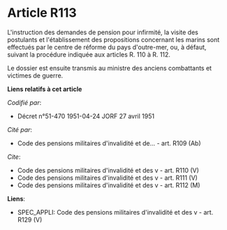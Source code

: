 # Article R113

L'instruction des demandes de pension pour infirmité, la visite des postulants et l'établissement des propositions concernant
les marins sont effectués par le centre de réforme du pays d'outre-mer, ou, à défaut, suivant la procédure indiquée aux
articles R. 110 à R. 112.

Le dossier est ensuite transmis au ministre des anciens combattants et victimes de guerre.

**Liens relatifs à cet article**

_Codifié par_:

  - Décret n°51-470 1951-04-24 JORF 27 avril 1951

_Cité par_:

  - Code des pensions militaires d'invalidité et de... - art. R109 (Ab)

_Cite_:

  - Code des pensions militaires d'invalidité et des v - art. R110 (V)
  - Code des pensions militaires d'invalidité et des v - art. R111 (V)
  - Code des pensions militaires d'invalidité et des v - art. R112 (M)

**Liens**:

  - SPEC_APPLI: Code des pensions militaires d'invalidité et des v - art. R129 (V)

